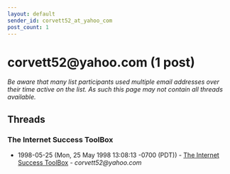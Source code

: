 ```yaml
---
layout: default
sender_id: corvett52_at_yahoo_com
post_count: 1
---
```


# corvett52<span>@</span>yahoo.com (1 post)

_Be aware that many list participants used multiple email addresses over their time active on the list. As such this page may not contain all threads available._

## Threads

### The Internet Success ToolBox
+ 1998-05-25 (Mon, 25 May 1998 13:08:13 -0700 (PDT)) - [The Internet Success ToolBox](/archive/1998/05/ad5ed88e5103b1c44b667decbdc065b5b6fc78e115fdd88773abc201ce908c5d) - _corvett52@yahoo.com_

